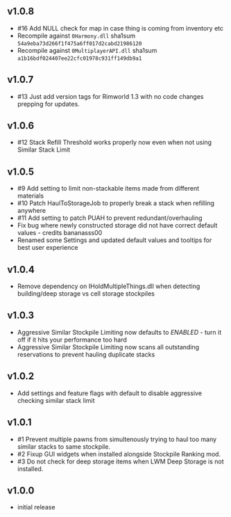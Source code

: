## v1.0.8
- #16 Add NULL check for map in case thing is coming from inventory etc
- Recompile against `0Harmony.dll` sha1sum `54a9eba73d266f1f475a6ff017d2cabd21986120`
- Recompile against `0MultiplayerAPI.dll` sha1sum `a1b16bdf024407ee22cfc01978c931ff149db9a1`

## v1.0.7
- #13 Just add version tags for Rimworld 1.3 with no code changes prepping for updates.

## v1.0.6
- #12 Stack Refill Threshold works properly now even when not using Similar Stack Limit

## v1.0.5
- #9 Add setting to limit non-stackable items made from different materials
- #10 Patch HaulToStorageJob to properly break a stack when refilling anywhere
- #11 Add setting to patch PUAH to prevent redundant/overhauling
- Fix bug where newly constructed storage did not have correct default values - credits bananasss00
- Renamed some Settings and updated default values and tooltips for best user experience

## v1.0.4
- Remove dependency on IHoldMultipleThings.dll when detecting building/deep storage vs cell storage stockpiles

## v1.0.3
- Aggressive Similar Stockpile Limiting now defaults to *ENABLED* - turn it off if it hits your performance too hard
- Aggressive Similar Stockpile Limiting now scans all outstanding reservations to prevent hauling duplicate stacks

## v1.0.2
- Add settings and feature flags with default to disable aggressive checking similar stack limit

## v1.0.1
- #1 Prevent multiple pawns from simultenously trying to haul too many similar stacks to same stockpile.
- #2 Fixup GUI widgets when installed alongside Stockpile Ranking mod.
- #3 Do not check for deep storage items when LWM Deep Storage is not installed.

## v1.0.0
- initial release
